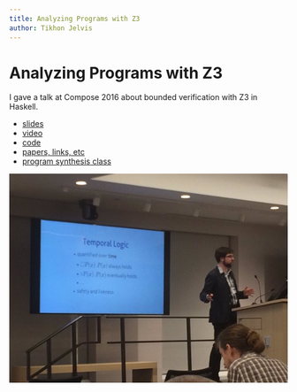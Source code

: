```yaml
---
title: Analyzing Programs with Z3
author: Tikhon Jelvis
---
```


<div class="content">

# Analyzing Programs with Z3

I gave a talk at Compose 2016 about bounded verification with Z3 in Haskell.

  * [slides](slides.html)
  * [video]
  * [code]
  * [papers, links, etc][bibliography]
  * [program synthesis class][class]

![Presenting the talk, hosted by JP Morgan in Brooklyn.](img/compose-talk.jpg)

[haskell-z3]: https://hackage.haskell.org/package/z3
[code]: https://github.com/tikhonjelvis/imp
[video]: https://www.youtube.com/watch?v=ruNFcH-KibY
[class]: http://www.cs.berkeley.edu/~bodik/cs294fa12
[bibliography]: https://github.com/TikhonJelvis/talks/blob/master/compose-2016/bibliography.org

</div>
